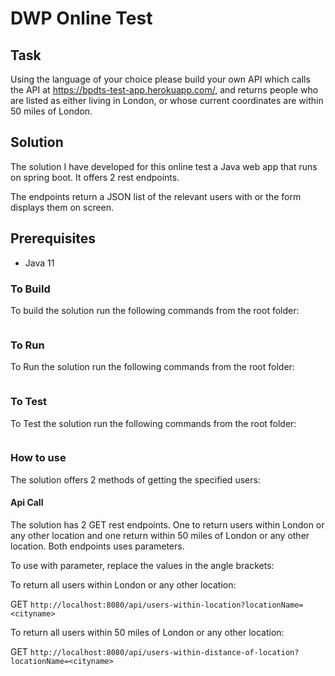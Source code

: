 # DWP Online Test

## Task

Using the language of your choice please build your own API which calls the API at https://bpdts-test-app.herokuapp.com/, and returns people who are listed as either living in London, or whose current coordinates are within 50 miles of London.

## Solution

The solution I have developed for this online test a Java web app that runs on spring boot. It
offers 2 rest endpoints. 


The endpoints return a JSON list of the relevant users with or the form displays them 
on screen.

## Prerequisites

- Java 11

### To Build

To build the solution run the following commands from the root folder:

```
```

### To Run

To Run the solution run the following commands from the root folder:

```
```

### To Test

To Test the solution run the following commands from the root folder:

```
```

### How to use

The solution offers 2 methods of getting the specified users:

#### Api Call

The solution has 2 GET rest endpoints. One to return users within London or any other location 
and one return within 50 miles of London or any other location. Both endpoints uses parameters. 

To use with parameter, replace the values in the angle brackets: 

To return all users within London or any other location:

GET `http://localhost:8080/api/users-within-location?locationName=<cityname>`

To return all users within 50 miles of London or any other location:

GET `http://localhost:8080/api/users-within-distance-of-location?locationName=<cityname>`



